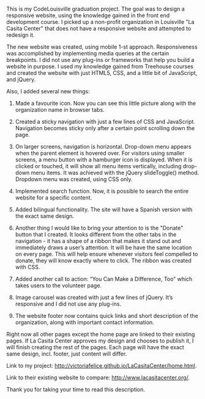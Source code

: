 This is my CodeLouisville graduation project. The goal was to design a responsive website, using the knowledge gained in the front end development course. I picked up a non-profit organization in Louisville "La Casita Center" that does not have a responsive website and attempted to redesign it.

The new website was created, using mobile 1-st approach. Responsiveness was accomplished by implementing media queries at the certain breakpoints.
I did not use any plug-ins or frameworks that help you build a website in purpose.  I used my knowledge gained from Treehouse courses and created the website with just HTML5, CSS, and a little bit of JavaScript, and jQuery.

Also, I added several new things:

1.	Made a favourite icon. Now you can see this little picture along with the organization name in browser tabs.

2.	Created a sticky navigation with just a few lines of CSS and JavaScript. Navigation becomes sticky only after a certain point scrolling down the page.

3.	On larger screens, navigation is horizontal. Drop-down menu appears when the parent element is hovered over. For visitors using smaller screens, a menu button with a hamburger icon is displayed. When it is clicked or touched, it will show all menu items vertically, including drop-down menu items. It was achieved with the jQuery slideToggle() method. Dropdown menu was created, using CSS only.

4.	Implemented search function. Now, it is possible to search the entire website for a specific content.

5.	Added bilingual functionality. The site will have a Spanish version with the exact same design.

6.	Another thing I would like to bring your attention to is the "Donate" button that I created. It looks different from the other tabs in the navigation - it has a shape of a ribbon that makes it stand out and immediately draws a user’s attention.  It will be have the same location on every page.  This will help ensure whenever visitors feel compelled to donate, they will know exactly where to click. The ribbon was created with CSS.

7.	Added another call to action: “You Can Make a Difference, Too” which takes users to the volunteer page.

8.	Image carousel was created with just a few lines of jQuery. It’s responsive and I did not use any plug-ins.

9.	The website footer now contains quick links and short description of the organization, along with important contact information.

Right now all other pages except the home page are linked to their existing pages. If La Casita Center approves my design and chooses to publish it, I will finish creating the rest of the pages. Each page will have the exact same design, incl. footer, just content will differ.

Link to my project: http://victoriafelice.github.io/LaCasitaCenter/home.html.

Link to their existing website to compare: http://www.lacasitacenter.org/.

Thank you for taking your time to read this description.
